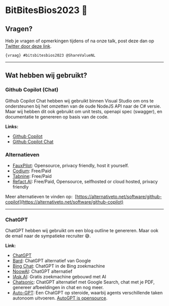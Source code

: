 # BitBitesBios2023 🚀

## Vragen?
Heb je vragen of opmerkingen tijdens of na onze talk, post deze dan op [Twitter door deze link]("https://twitter.com/intent/tweet?text=%7Bvraag%7D%20#bitsbitesbios2023%20@ShareValueNL").

```text
{vraag} #bitsbitesbios2023 @ShareValueNL
```

---

## Wat hebben wij gebruikt?

### Github Copilot (Chat)
Github Copilot Chat hebben wij gebruikt binnen Visual Studio om ons te ondersteunen bij het omzetten van de oude NodeJS API naar de C# versie. Maar wij hebben dit ook gebruikt om unit tests, openapi spec (swagger), en documentatie te genereren op basis van de code.

**Links:**
- [Github Copilot](https://github.com/features/copilot)
- [Github Copilot Chat](https://github.blog/2023-09-20-github-copilot-chat-beta-now-available-for-all-individuals/)

### Alternatieven

- [FauxPilot](https://github.com/fauxpilot/fauxpilot): Opensource, privacy friendly, host it yourself.
- [Codium](https://www.codium.ai): Free/Paid
- [Tabnine](https://www.tabnine.com/): Free/Paid
- [Refact.AI](https://refact.ai/): Free/Paid, Opensource, selfhosted or cloud hosted, privacy friendly

Meer alternatieven te vinden op: 
[https://alternativeto.net/software/github-copilot](https://alternativeto.net/software/github-copilot)

---
### ChatGPT
ChatGPT hebben wij gebruikt om een blog outline te genereren. Maar ook de email naar de sympatieke recruiter 😅.

**Link:**
- [ChatGPT](https://chat.openai.com)
- [Bard](https://bard.google.com/): ChatGPT alternatief van Google
- [Bing Chat](https://bing.com/chat): ChatGPT in de Bing zoekmachine
- [NoowAI](https://noowai.com/): ChatGPT alternatief
- [IAsk.AI](https://iask.ai/): Gratis zoekmachine gebouwd met AI
- [Chatsonic](https://writesonic.com/chat): ChatGPT alternatief met Google Search, chat met je PDF, genereer afbeeldingen in chat en nog meer.
- [Auto-GPT](https://news.agpt.co/): Een ChatGPT op steroide, waarbij agents verschillende taken autonoom uitvoeren. [AutoGPT is opensource](https://github.com/Significant-Gravitas/AutoGPT). 
